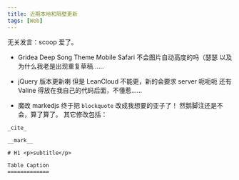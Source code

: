 ```yaml
---
title: 近期本地和隔壁更新
tags: [Web]
---
```


无关发言：scoop 爱了。<!-- more -->

- Gridea Deep Song Theme
  Mobile Safari 不会图片自动高度的吗（瑟瑟
  以及为什么我老是出现重复草稿……

- jQuery 版本更新喇
  但是 LeanCloud 不能更，新的会要求 server 呃呃呃
  还有 Valine 得放在我自己的代码后面，不懂惹……

- 魔改 markedjs
  终于把 `blockquote` 改成我想要的亚子了！
  然鹅脚注还是不会，算了算了。
  其它修改包括：

```
_cite_

__mark__

# H1 <p>subtitle</p>

Table Caption
=============
```
